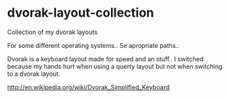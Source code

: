 dvorak-layout-collection
======

Collection of my dvorak layouts

For some different operating systems.. Se apropriate paths..

Dvorak is a keyboard layout made for speed and an stuff.. I switched because my hands hurt when using a querty layout but not when switching to a dvorak layout.

http://en.wikipedia.org/wiki/Dvorak_Simplified_Keyboard
